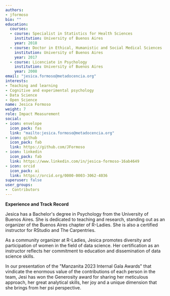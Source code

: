 ```yaml
---
authors:
- jformoso
bio: ""
education:
  courses:
  - course: Specialist in Statistics for Health Sciences
    institution: University of Buenos Aires
    year: 2018
  - course: Doctor in Ethical, Humanistic and Social Medical Sciences
    institution: University of Buenos Aires
    year: 2017
  - course: Licenciate in Psychology
    institution: University of Buenos Aires
    year: 2008
email: "jesica.formoso@metadocencia.org"
interests:
- Teaching and learning
- Cognitive and experimental psychology
- Data Science
- Open Science
name: Jesica Formoso
weight: 7
role: Impact Measurement 
social:
- icon: envelope
  icon_pack: fas
  link: "mailto:jesica.formoso@metadocencia.org"
- icon: github
  icon_pack: fab
  link: https://github.com/JFormoso
- icon: linkedin
  icon_pack: fab
  link: https://www.linkedin.com/in/jesica-formoso-16ab4649
- icon: orcid
  icon_pack: ai
  link: https://orcid.org/0000-0003-3062-4036
superuser: false
user_groups:
-  Contributors
---
```

**Experience and Track Record**

Jesica has a Bachelor's degree in Psychology from the University of Buenos Aires. She is dedicated to teaching and research, standing out as an organizer of the Buenos Aires chapter of R-Ladies. She is also a certified instructor for RStudio and The Carpentries.

As a community organizer at R-Ladies, Jesica promotes diversity and participation of women in the field of data science. 
Her certification as an instructor reflects her commitment to education and dissemination of data science skills.

In our presentation of the "Manzanita 2023 Internal Gala Awards" that vindicate the enormous value of the contributions of each person in the team, Jesi has won the Generosity award for sharing her meticulous approach, her great analytical skills, her joy and a unique dimension that she brings from her psi perspective.
